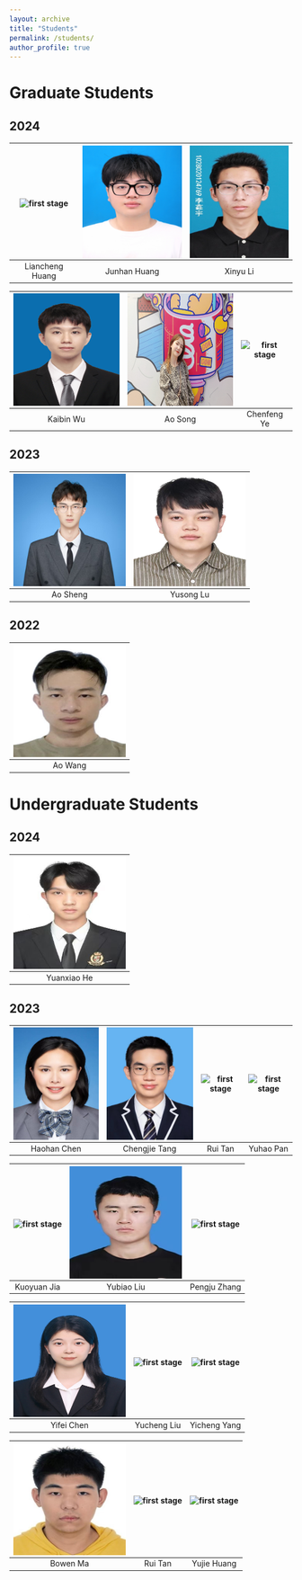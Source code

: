 ```yaml
---
layout: archive
title: "Students"
permalink: /students/
author_profile: true
---
```


Graduate Students
======

## 2024

<img align="middle" src="/images/lchuang.jpg" alt="first stage" width=200 height=200/> |<img align="middle" src="/images/jhhuang.jpg" alt="first stage" width=200 height=200/> |<img align="middle" src="/images/xinyuli.jpg" alt="first stage" width=200 height=200/>|
:-----:|:-----:|:-----:|
Liancheng Huang|Junhan Huang|Xinyu Li|


<img align="middle" src="/images/kbwu.jpg" alt="first stage" width=200 height=200/> |<img align="middle" src="/images/asong.jpg" alt="first stage" width=200 height=200/> |<img align="middle" src="/images/cfye.jpg" alt="first stage" width=200 height=200/>|
:-----:|:-----:|:-----:|
Kaibin Wu|Ao Song|Chenfeng Ye|

## 2023

<img align="middle" src="/images/ashen.jpg" alt="first stage" width=200 height=200/> |<img align="middle" src="/images/yslu.jpg" alt="first stage" width=200 height=200/> |
:-----:|:-----:
Ao Sheng|Yusong Lu

## 2022

<img align="middle" src="/images/awang.jpg" alt="first stage" width=200 height=200/> | 
:-----:| 
Ao Wang| 

Undergraduate Students
======

## 2024

<img align="middle" src="/images/yxhe.jpg" alt="first stage" width=200 height=200/> |
:-----:|
Yuanxiao He|


## 2023

<img align="middle" src="/images/hhchen.jpg" alt="first stage" width=200 height=200/> |<img align="middle" src="/images/jctang.jpg" alt="first stage" width=200 height=200/> |<img align="middle" src="/images/xxxx.jpg" alt="first stage" width=200 height=200/>|<img align="middle" src="/images/xxxx.jpg" alt="first stage" width=200 height=200/>|
:-----:|:-----:|:-----:|:-----:
Haohan Chen|Chengjie Tang|Rui Tan|Yuhao Pan

<img align="middle" src="/images/xxxx.jpg" alt="first stage" width=200 height=200/> |<img align="middle" src="/images/byliu.jpg" alt="first stage" width=200 height=200/> |<img align="middle" src="/images/xxxx.jpg" alt="first stage" width=200 height=200/> |
:-----:|:-----:|:-----:|
Kuoyuan Jia|Yubiao Liu|Pengju Zhang


<img align="middle" src="/images/yfchen.jpg" alt="first stage" width=200 height=200/> |<img align="middle" src="/images/ycliu.jpg" alt="first stage" width=200 height=200/> |<img align="middle" src="/images/xxxx.jpg" alt="first stage" width=200 height=200/> |
:-----:|:-----:|:-----:|
Yifei Chen|Yucheng Liu|Yicheng Yang


<img align="middle" src="/images/bwma.jpg" alt="first stage" width=200 height=200/> |<img align="middle" src="/images/xxxx.jpg" alt="first stage" width=200 height=200/> |<img align="middle" src="/images/xxx.jpg" alt="first stage" width=200 height=200/> |
:-----:|:-----:|:-----:|
Bowen Ma|Rui Tan|Yujie Huang





